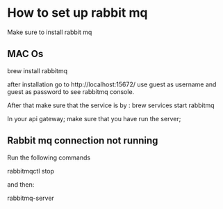 # How to set up rabbit mq

Make sure to install rabbit mq

## MAC Os
brew install rabbitmq

after installation go to http://localhost:15672/ use guest as username and guest as password to see rabbitmq console.

After that make sure that the service is by :
brew services start rabbitmq

In your api gateway; make sure that you have run the server;

## Rabbit mq connection not running

Run the following commands 

rabbitmqctl stop

and then:

rabbitmq-server